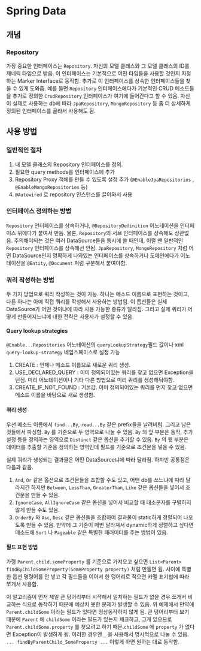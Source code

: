 # Spring Data

## 개념

### Repository

가장 중요한 인터페이스는 `Repository`. 자신의 모델 클래스와 그 모델 클래스의 ID를 제네릭 타입으로 받음. 이 인터페이스는 기본적으로 어떤 타입들을 사용할 것인지 지정하는 Marker Interface로 동작함. 추가로 이 인터페이스를 상속한 인터페이스들을 찾을 수 있게 도와줌. 예를 들면 `Repository` 인터페이스에다가 기본적인 CRUD 메소드들을 추가로 정의한 `CrudRepository` 인터페이스가 여기에 들어간다고 할 수 있음. 자신이 실제로 사용하는 db에 따라 `JpaRepository`, `MongoRepository` 등 좀 더 상세하게 정의된 인터페이스를 골라서 사용해도 됨.

## 사용 방법

### 일반적인 절차

1. 내 모델 클래스의 Repository 인터페이스를 정의.
2. 필요한 query methods를 인터페이스에 추가
3. Repository Proxy 객체를 만들 수 있도록 설정 추가 \(`@EnableJpaRepositories` , `@EnableMongoRepositories` 등\)
4. `@Autowired` 로 repository 인스턴스를 끌어와서 사용

### 인터페이스 정의하는 방법

`Repository` 인터페이스를 상속하거나, `@RepositoryDefinition` 어노테이션을 인터페이스 위에다가 붙여서 만듬. 물론, `Repository`의 서브 인터페이스를 상속해도 상관없음. 주의해야되는 것은 여러 DataSource들을 동시에 쓸 때인데, 이럴 땐 일반적인 `Repository` 인터페이스를 상속해선 안됨. `JpaRepository`, `MongoRepository` 처럼 어떤 DataSource인지 명확하게 나와있는 인터페이스를 상속하거나 도메인에다가 어노테이션을 `@Entity`, `@Document` 처럼 구분해서 붙여야함.

### 쿼리 작성하는 방법

두 가지 방법으로 쿼리 작성하는 것이 가능. 하나는 메소드 이름으로 표현하는 것이고, 다른 하나는 아예 직접 쿼리를 작성해서 사용하는 방법임. 이 옵션들은 실제 DataSource가 어떤 것이냐에 따라 사용 가능한 종류가 달라짐. 그리고 실제 쿼리가 어떻게 만들어지느냐에 대한 전략은 사용자가 설정할 수 있음.

#### Query lookup strategies

`@Enable...Repositories` 어노테이션의 `queryLookupStrategy`필드 값이나 xml `query-lookup-strategy` 네임스페이스로 설정 가능

1. CREATE : 언제나 메소드 이름으로 새로운 쿼리 생성. 
2. USE\_DECLARED\_QUERY : 이미 정의되어있는 쿼리를 찾고 없으면 Exception을 던짐. 미리 어노테이션이나 기타 다른 방법으로 미리 쿼리를 생성해둬야함.
3. CREATE\_IF\_NOT\_FOUND : 기본값. 이미 정의되어있는 쿼리를 먼저 찾고 없으면 메소드 이름을 바탕으로 새로 생성함.

#### 쿼리 생성

우선 메소드 이름에서 `find...By`, `read...By` 같은 prefix들을 날려버림. 그리고 남은 것들에서 파싱함. `By` 를 기준으로 두 영역으로 나눌 수 있음. `By` 의 앞 부분은 동작, 추가 설정 등을 정의하는 영역으로 `Distinct` 같은 옵션을 추가할 수 있음. `By` 의 뒷 부분은 데이터를 추출할 기준을 정의하는 영역인데 필드를 기준으로 조건문을 넣을 수 있음.

실제 쿼리가 생성되는 결과물은 어떤 DataSource냐에 따라 달라짐. 하지만 공통점은 다음과 같음.

1. `And`, `Or` 같은 옵션으로 조건문들을 조합할 수도 있고, 어떤 db를 쓰느냐에 따라 달라지긴 하지만 `Between`, `LessThan`, `GreaterThan`, `Like` 같은 옵션들을 넣어서 조건문을 만들 수 있음.
2. `IgnoreCase`, `AllIgnoreCase` 같은 옵션을 넣어서 비교할 때 대소문자를 구별하지 않게 만들 수도 있음.
3. `OrderBy` 와 `Asc`, `Desc` 같은 옵션들을 조합하여 결과물이 static하게 정렬되어 나오도록 만들 수 있음. 만약에 그 기준이 매번 달라져서 dynamic하게 정렬하고 싶다면 메소드에 `Sort` 나 `Pageable` 같은 특별한 패러미터를 주는 방법이 있음.

#### 필드 표현 방법

가령 `Parent.child.someProperty` 를 기준으로 가져오고 싶으면 `List<Parent> findByChildSomeProperty(SomeProperty property)` 처럼 만들면 됨. 사이에 특별한 옵션 명령어를 안 넣고 각 필드들을 이어서 한 덩어리로 적으면 카멜 표기법에 따라 쪼개서 사용함.

이 알고리즘이 먼저 제일 큰 덩어리부터 시작해서 일치하는 필드가 없을 경우 쪼개서 비교하는 식으로 동작하기 때문에 예상치 못한 문제가 발생할 수 있음. 위 예제에서 만약에 `Parent.childSome` 이라는 필드가 있다면 정상동작하지 않게 됨. 큰 덩어리부터 보기 때문에 `Parent` 에 `childSome` 이라는 필드가 있는지 체크하고, 그게 있으므로 `Parent.childSome.property` 를 찾으려고 하기 때문.`childSome` 에 `property` 가 없다면 Exception이 발생하게 됨. 이러한 경우엔 `_` 을 사용해서 명시적으로 나눌 수 있음. `... findByParentChild_SomeProperty ...` 이렇게 하면 원하는 대로 동작함.

